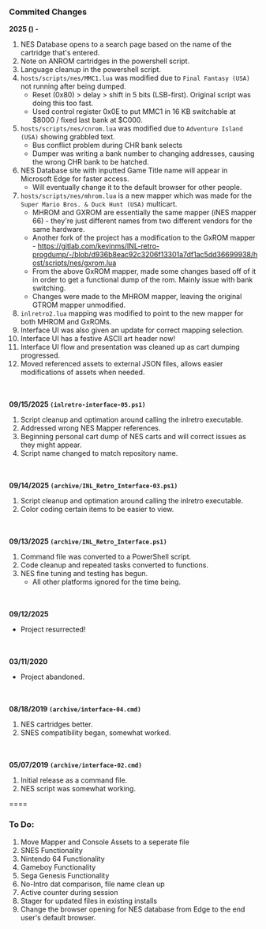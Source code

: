 ### Commited Changes
**2025 () -**
1. NES Database opens to a search page based on the name of the cartridge that's entered.
2. Note on ANROM cartridges in the powershell script.
3. Language cleanup in the powershell script.
4. `hosts/scripts/nes/MMC1.lua` was modified due to `Final Fantasy (USA)` not running after being dumped.
    - Reset (0x80) > delay > shift in 5 bits (LSB-first). Original script was doing this too fast.
    - Used control register 0x0E to put MMC1 in 16 KB switchable at $8000 / fixed last bank at $C000.
5. `hosts/scripts/nes/cnrom.lua` was modified due to `Adventure Island (USA)` showing grabbled text.
    - Bus conflict problem during CHR bank selects
    - Dumper was writing a bank number to changing addresses, causing the wrong CHR bank to be hatched.
6. NES Database site with inputted Game Title name will appear in Microsoft Edge for faster access.
    - Will eventually change it to the default browser for other people.
7. `hosts/scripts/nes/mhrom.lua` is a new mapper which was made for the `Super Mario Bros. & Duck Hunt (USA)` multicart.
    - MHROM and GXROM are essentially the same mapper (iNES mapper 66) - they're just different names from two different vendors for the same hardware.
    - Another fork of the project has a modification to the GxROM mapper - https://gitlab.com/kevinms/INL-retro-progdump/-/blob/d936b8eac92c3206f13301a7df1ac5dd36699938/host/scripts/nes/gxrom.lua
    - From the above GxROM mapper, made some changes based off of it in order to get a functional dump of the rom. Mainly issue with bank switching.
    - Changes were made to the MHROM mapper, leaving the original GTROM mapper unmodified.
8. `inlretro2.lua` mapping was modified to point to the new mapper for both MHROM and GxROMs.
9. Interface UI was also given an update for correct mapping selection.
10. Interface UI has a festive ASCII art header now!
11. Interface UI flow and presentation was cleaned up as cart dumping progressed.
12. Moved referenced assets to external JSON files, allows easier modifications of assets when needed.

<br/><br/>
**09/15/2025 `(inlretro-interface-05.ps1)`**
1. Script cleanup and optimation around calling the inlretro executable.
2. Addressed wrong NES Mapper references.
3. Beginning personal cart dump of NES carts and will correct issues as they might appear.
4. Script name changed to match repository name.

<br/><br/>
**09/14/2025 `(archive/INL_Retro_Interface-03.ps1)`**
1. Script cleanup and optimation around calling the inlretro executable.
2. Color coding certain items to be easier to view.

<br/><br/>
**09/13/2025 `(archive/INL_Retro_Interface.ps1)`**
1. Command file was converted to a PowerShell script.
2. Code cleanup and repeated tasks converted to functions.
3. NES fine tuning and testing has begun.
    - All other platforms ignored for the time being.

<br/><br/>
**09/12/2025**
- Project resurrected!

<br/><br/>
**03/11/2020**
- Project abandoned.

<br/><br/>
**08/18/2019 `(archive/interface-04.cmd)`** 
1. NES cartridges better.
2. SNES compatibility began, somewhat worked.

<br/><br/>
**05/07/2019 `(archive/interface-02.cmd)`**
1. Initial release as a command file.
2. NES script was somewhat working.

====

### To Do:
1. Move Mapper and Console Assets to a seperate file
2. SNES Functionality
3. Nintendo 64 Functionality
4. Gameboy Functionality
5. Sega Genesis Functionality
6. No-Intro dat comparison, file name clean up
7. Active counter during session
8. Stager for updated files in existing installs
9. Change the browser opening for NES database from Edge to the end user's default browser.
